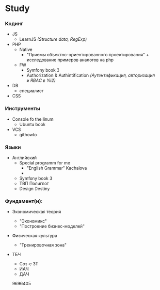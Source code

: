 # Study

### Кодинг
- JS 
  - LearnJS *(Structure data, RegExp)*
- PHP 
  - Native
    - "Приемы объектно-ориентированного проектирования" + исследование примеров аналогов на php
  - FW
    - Symfony book 3
    - Authorization & Authintification *(Аутентификация, авторизация и RBAC в Yii2)*
- DB 
  - специалист
- CSS

### Инструменты
- Сonsole fo the linum 
  - Ubuntu book
- VCS 
  - githowto

### Языки
- Английский 
  - Special programm for me
    - "English Grammar" Kachalova 
    - 
  - Symfony book 3
  - ТВП Полиглот
  - Design Destiny
  
### Фундамент(и):
- Экономическая теория
  - "Экономикс"
  - "Построение бизнес-моделей"
- Физическая культура
  - "Тренировочная зона"
- ТБЧ
  - Соз-е ЗТ 
  - ИАЧ
  - ДАЧ
  
  9696405
